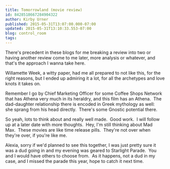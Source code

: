 ```yaml
---
title: Tomorrowland (movie review)
id: 8428518667284904322
author: Kirby Urner
published: 2015-05-31T13:07:00.000-07:00
updated: 2015-05-31T13:10:33.553-07:00
blog: control_room
tags: 
---
```


There's precedent in these blogs for me breaking a review into two or having another review come to me later, more analysis or whatever, and that's the approach I wanna take here.

Willamette Week, a witty paper, had me all prepared to not like this, for the right reasons, but I ended up admiring it a lot, for all the archetypes and love knots it takes on.

Remember I go by Chief Marketing Officer for some Coffee Shops Network that has Athena very much in its heraldry, and this film has an Athena.  The dad-daughter relationship there is encoded in Greek mythology as well:  she sprang from his head directly.  There's some Gnostic potential there.

So yeah, lots to think about and really well made.  Good work.  I will follow up at a later date with more thoughts.  Hey, I'm still thinking about Mad Max.  These movies are like time release pills.  They're not over when they're over, if you're like me.

Alexia, sorry if we'd planned to see this together, I was just pretty sure it was a dud going in and my evening was geared to Starlight Parade.  You and I would have others to choose from.  As it happens, not a dud in my case, and I missed the parade this year, hope to catch it next time.
